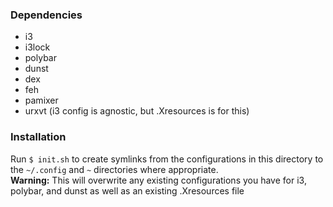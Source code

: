 ### Dependencies
- i3
- i3lock
- polybar
- dunst
- dex
- feh
- pamixer
- urxvt (i3 config is agnostic, but .Xresources is for this)

### Installation
Run `$ init.sh` to create symlinks from the configurations in this directory to the `~/.config` and `~` directories where appropriate.
<br>
**Warning:** This will overwrite any existing configurations you have for i3, polybar, and dunst as well as an existing .Xresources file
